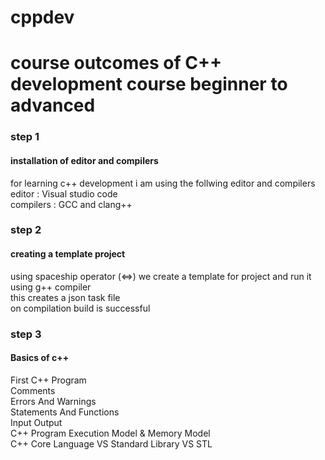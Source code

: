 # cppdev
<h1>course outcomes of C++ development course beginner to advanced</h1>
<h3>step 1</h3>
<h4>installation of editor and compilers</h4> 
for learning c++ development i am using the follwing editor and compilers 
<br>
editor : Visual studio code 
<br>
compilers : GCC and clang++ 
<h3>step 2</h3>
<h4>creating a template project </h4>
using spaceship operator (<=>) we create a template for project and run it using g++ compiler 
  <br>
this creates a json task file 
  <br>
on compilation build is successful
<br>
<h3>step 3</h3>
<h4>Basics of c++</h4>
First C++ Program
  <br>
Comments
  <br>
Errors And Warnings
<br>
Statements And Functions
<br>
Input Output
<br>
C++ Program Execution Model & Memory Model
<br>
C++ Core Language VS Standard Library VS STL

